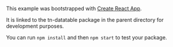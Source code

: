 This example was bootstrapped with [Create React App](https://github.com/facebook/create-react-app).

It is linked to the tn-datatable package in the parent directory for development purposes.

You can run `npm install` and then `npm start` to test your package.
